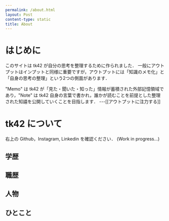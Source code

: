 ```yaml
---
permalink: /about.html
layout: Post
content-type: static
title: About
---
```


# はじめに
このサイトは tk42 が自分の思考を整理するために作られました．
一般にアウトプットはインプットと同様に重要ですが，アウトプットには「知識のメモ化」と「自身の思考の整理」という2つの側面があります．

"Memo" は tk42 が「見た・聞いた・知った」情報が蓄積された外部記憶領域であり，"Note" は tk42 自身の言葉で書かれ，誰かが読むことを前提とした整理された知譆を公開していくことを目指します．
---[[アウトプットに注力する]]

# tk42 について
右上の Github，Instagram, Linkedin を確認ください．
(Work in progress...)
## 学歴
## 職歴
## 人物
## ひとこと